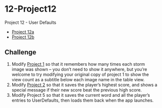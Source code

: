 # 12-Project12
Project 12 - User Defaults

* [Project 12a](https://github.com/plr-100daysOfSwift/10-Project10/tree/project-12a)
* [Project 12b](https://github.com/plr-100daysOfSwift/10-Project10/tree/project-12b)

## Challenge

1. Modify  [Project 1](https://github.com/plr-100daysOfSwift/01-StormViewer/tree/project-12) so that it remembers how many times each storm image was shown – you don’t need to show it anywhere, but you’re welcome to try modifying your original copy of project 1 to show the view count as a subtitle below each image name in the table view.
2. Modify [Project 2](https://github.com/plr-100daysOfSwift/02-GuessTheFlag/tree/project-12) so that it saves the player’s highest score, and shows a special message if their new score beat the previous high score.
3. Modify Project 5 so that it saves the current word and all the player’s entries to UserDefaults, then loads them back when the app launches.
